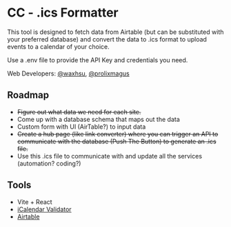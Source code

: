 # CC - .ics Formatter

This tool is designed to fetch data from Airtable (but can be substituted with your preferred database) and convert the data to .ics format to upload events to a calendar of your choice.

Use a .env file to provide the API Key and credentials you need.

Web Developers: [@waxhsu](https://github.com/waxhsu), [@prolixmagus](https://github.com/prolixmagus)

## Roadmap

-   ~~Figure out what data we need for each site.~~
-   Come up with a database schema that maps out the data
-   Custom form with UI (AirTable?) to input data
-   ~~Create a hub page (like link converter) where you can trigger an API to communicate with the database (Push The Button) to generate an .ics file.~~
-   Use this .ics file to communicate with and update all the services (automation? coding?)

## Tools

-   Vite + React
-   [iCalendar Validator](https://icalendar.org/validator.html)
-   [Airtable](https://airtable.com/)
